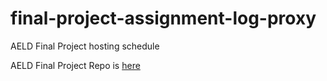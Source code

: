 # final-project-assignment-log-proxy
AELD Final Project hosting schedule

AELD Final Project Repo is [here](https://github.com/cu-ecen-aeld/final-project-comerts)
